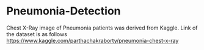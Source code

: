 # Pneumonia-Detection
Chest X-Ray image of Pneumonia patients was derived from Kaggle. Link of the dataset is as follows
https://www.kaggle.com/parthachakraborty/pneumonia-chest-x-ray
